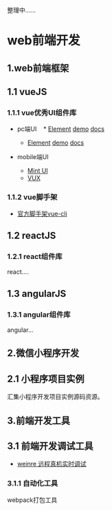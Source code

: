 整理中......

web前端开发
============

1.web前端框架
--------------

## 1.1 vueJS

### 1.1.1 vue优秀UI组件库
* pc端UI
    * [Element](https://github.com/ElemeFE/element)
    [demo](http://element.eleme.io/#/zh-CN/component/layout)
    [docs](http://element.eleme.io/#/zh-CN)
    * [Element](https://github.com/ElemeFE/element)
    [demo](http://element.eleme.io/#/zh-CN/component/layout)
    [docs](http://element.eleme.io/#/zh-CN)

* mobile端UI 
    * [Mint UI](http://mint-ui.github.io/#!/zh-cn)
    * [VUX](https://vux.li/#/)

### 1.1.2 vue脚手架
* [官方脚手架vue-cli](https://github.com/vuejs/vue-cli)

## 1.2 reactJS

### 1.2.1 react组件库
react....

## 1.3 angularJS

### 1.3.1 angular组件库
angular...

2.微信小程序开发
------------------

## 2.1 小程序项目实例
汇集小程序开发项目实例源码资源。


3.前端开发工具
----------------

## 3.1 前端开发调试工具
* [weinre 远程真机实时调试](http://www.webzsky.com/?p=908)

### 3.1.1 自动化工具

webpack打包工具

 
